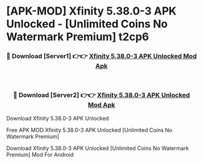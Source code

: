 # [APK-MOD] Xfinity 5.38.0-3 APK Unlocked - [Unlimited Coins No Watermark Premium] t2cp6



<div align="center">
<h3>🔴 Download [Server1] 👉👉 <a href="https://momento.my/?title=Xfinity_5.38.0-3_APK_Unlocked">Xfinity 5.38.0-3 APK Unlocked Mod Apk</a></h3><br>

<h3>🔴 Download [Server2] 👉👉 <a href="https://momento.my/?title=Xfinity_5.38.0-3_APK_Unlocked">Xfinity 5.38.0-3 APK Unlocked Mod Apk</a></h3>
</div>



Download Xfinity 5.38.0-3 APK Unlocked 

Free APK MOD Xfinity 5.38.0-3 APK Unlocked [Unlimited Coins No Watermark Premium]

Download Xfinity 5.38.0-3 APK Unlocked [Unlimited Coins No Watermark Premium] Mod For Android

